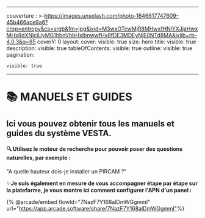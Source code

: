 * * *

couverture : >-<https://images.unsplash.com/photo-1646617747609-45b466ace9a6?crop=entropy&cs=srgb&fm=jpg&ixid=M3wxOTcwMjR8MHwxfHNlYXJjaHwxMHx8dXNlciUyMG1hbnVhbHxlbnwwfHx8fDE3MDEyNjE0NTd8MA&ixlib=rb-4.0.3&q=85>
coverY: 0
layout:
  cover:
    visible: true
    size: hero
  title:
    visible: true
  description:
    visible: true
  tableOfContents:
    visible: true
  outline:
    visible: true
  pagination:

    visible: true

* * *

# 📚 MANUELS ET GUIDES

## Ici vous pouvez obtenir tous les manuels et guides du système VESTA.

#### 🔍 Utilisez le moteur de recherche pour pouvoir poser des questions naturelles, par exemple :

"A quelle hauteur dois-je installer un PIRCAM ?"

✨**Je suis également en mesure de vous accompagner étape par étape sur la plateforme, je vous montre ici comment configurer l'APN d'un panel :**

{% @arcade/embed flowId="7NazF7Y168alDmWGgmmI" url="<https://app.arcade.software/share/7NazF7Y168alDmWGgmmI">%}
